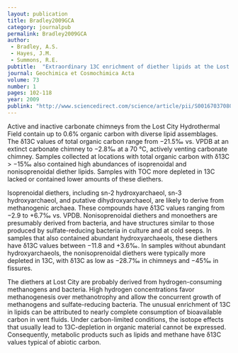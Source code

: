 ```yaml
---
layout: publication
title: Bradley2009GCA
category: journalpub
permalink: Bradley2009GCA
author: 
 - Bradley, A.S. 
 - Hayes, J.M. 
 - Summons, R.E. 
pubtitle:  "Extraordinary 13C enrichment of diether lipids at the Lost City Hydrothermal Field indicates a carbon-limited ecosystem" 
journal: Geochimica et Cosmochimica Acta 
volume: 73 
number: 1 
pages: 102-118 
year: 2009
publink: "http://www.sciencedirect.com/science/article/pii/S0016703708005899"
---
```

Active and inactive carbonate chimneys from the Lost City Hydrothermal Field contain up to 0.6% organic carbon with diverse lipid assemblages. The δ13C values of total organic carbon range from −21.5‰ vs. VPDB at an extinct carbonate chimney to −2.8‰ at a 70 °C, actively venting carbonate chimney. Samples collected at locations with total organic carbon with δ13C > −15‰ also contained high abundances of isoprenoidal and nonisoprenoidal diether lipids. Samples with TOC more depleted in 13C lacked or contained lower amounts of these diethers.

Isoprenoidal diethers, including sn-2 hydroxyarchaeol, sn-3 hydroxyarchaeol, and putative dihydroxyarchaeol, are likely to derive from methanogenic archaea. These compounds have δ13C values ranging from −2.9 to +6.7‰ vs. VPDB. Nonisoprenoidal diethers and monoethers are presumably derived from bacteria, and have structures similar to those produced by sulfate-reducing bacteria in culture and at cold seeps. In samples that also contained abundant hydroxyarchaeols, these diethers have δ13C values between −11.8 and +3.6‰. In samples without abundant hydroxyarchaeols, the nonisoprenoidal diethers were typically more depleted in 13C, with δ13C as low as −28.7‰ in chimneys and −45‰ in fissures.

The diethers at Lost City are probably derived from hydrogen-consuming methanogens and bacteria. High hydrogen concentrations favor methanogenesis over methanotrophy and allow the concurrent growth of methanogens and sulfate-reducing bacteria. The unusual enrichment of 13C in lipids can be attributed to nearly complete consumption of bioavailable carbon in vent fluids. Under carbon-limited conditions, the isotope effects that usually lead to 13C-depletion in organic material cannot be expressed. Consequently, metabolic products such as lipids and methane have δ13C values typical of abiotic carbon.